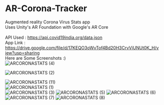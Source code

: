 # AR-Corona-Tracker
Augmented reality Corona Virus Stats app <br/>
Uses Unity's AR Foundation with Google's AR Core <br/>
<br/>
API Used : https://api.covid19india.org/data.json <br/>
App Link : https://drive.google.com/file/d/17KEQO3oWvTof4Bd20H3CrvViUNUt0K_H/view?usp=sharing
<br/>
Here are Some Screenshots :) <br/>
![ARCORONASTATS (4)](https://user-images.githubusercontent.com/60938632/116606993-184ad500-a94f-11eb-9d5a-ff1c2e7b00a2.jpeg)

![ARCORONASTATS (2)](https://user-images.githubusercontent.com/60938632/116606986-1719a800-a94f-11eb-8d6b-925eab2a2c89.jpeg)<br/>

![ARCORONASTATS (11)](https://user-images.githubusercontent.com/60938632/116606980-154fe480-a94f-11eb-9971-6281f726a7a0.jpeg) <br/>
![ARCORONASTATS (1)](https://user-images.githubusercontent.com/60938632/116606985-1719a800-a94f-11eb-8fd9-b110051cbb98.jpeg)<br/>
![ARCORONASTATS (3)](https://user-images.githubusercontent.com/60938632/116606990-17b23e80-a94f-11eb-8da1-3cd321b3947f.jpeg)
![ARCORONASTATS (5)](https://user-images.githubusercontent.com/60938632/116606996-184ad500-a94f-11eb-8359-c7e58f6665df.jpeg)
![ARCORONASTATS (6)](https://user-images.githubusercontent.com/60938632/116606998-18e36b80-a94f-11eb-87f7-0cac1386ac17.jpeg)
![ARCORONASTATS (7)](https://user-images.githubusercontent.com/60938632/116607001-197c0200-a94f-11eb-91ea-4a7c2f31bd3b.jpeg)
![ARCORONASTATS (8)](https://user-images.githubusercontent.com/60938632/116607003-197c0200-a94f-11eb-8a8d-b21960addfdd.jpeg)
